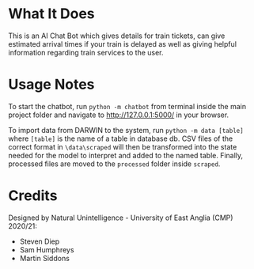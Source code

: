 # What It Does
This is an AI Chat Bot which gives details for train tickets, can give estimated arrival times if your train is delayed as well as giving helpful information regarding train services to the user.

# Usage Notes
To start the chatbot, run `python -m chatbot` from terminal inside the main project folder and navigate to 
http://127.0.0.1:5000/ in your browser.

To import data from DARWIN to the system, run `python -m data [table]` where `[table]` is the name of a table in 
database db. CSV files of the correct format in `\data\scraped` will then be transformed into the state needed for the 
model to interpret and added to the named table. Finally, processed files are moved to the `processed` folder inside 
`scraped`. 

# Credits
Designed by Natural Unintelligence - University of East Anglia (CMP) 2020/21:
* Steven Diep
* Sam Humphreys
* Martin Siddons
